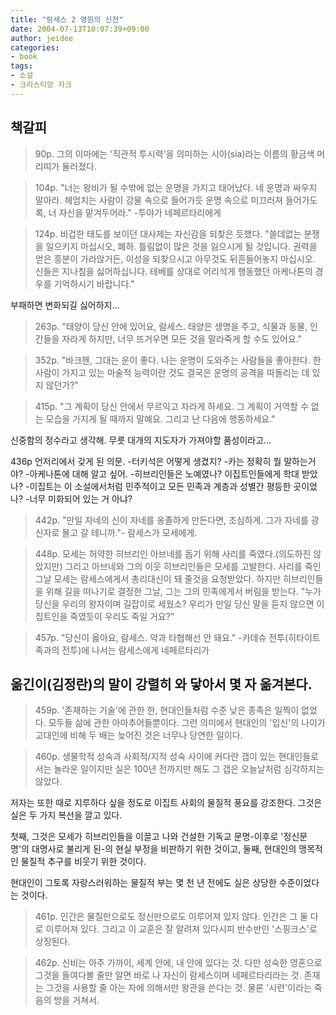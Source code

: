 ```yaml
---
title: "람세스 2 영원의 신전"
date: 2004-07-13T10:07:39+09:00
author: jeidee
categories:
- book
tags:
- 소설
- 크리스티앙 자크
---
```


## 책갈피

>90p. 그의 이마에는 '직관적 투시력'을 의미하는 시아(sia)라는 이름의 황금색 머리띠가 둘러졌다.

>104p. "너는 왕비가 될 수밖에 없는 운명을 가지고 태어났다. 네 운명과 싸우지 말아라. 헤엄치는 사람이 강물 속으로 들어가듯 운명 속으로 미끄러져 들어가도록, 너 자신을 맡겨두어라."
-투야가 네페르타리에게

>124p.
비겁한 태도를 보이던 대사제는 자신감을 되찾은 듯했다.
"쓸데없는 분쟁을 일으키지 마십시오, 폐하. 틀림없이 많은 것을 잃으시게 될 것입니다. 권력을 얻은 흥분이 가라앉거든, 이성을 되찾으시고 아무것도 뒤흔들어놓지 마십시오. 신들은 지나침을 싫어하십니다. 테베를 상대로 어리석게 행동했던 아케나톤의 경우를 기억하시기 바랍니다."

부패하면 변화되길 싫어하지...

>263p.
"태양이 당신 안에 있어요, 람세스. 태양은 생명을 주고, 식물과 동물, 인간들을 자라게 하지만, 너무 뜨거우면 모든 것을 말라죽게 할 수도 있어요."

>352p.
"바크헨, 그대는 운이 좋다. 나는 운명이 도와주는 사람들을 좋아한다. 한 사람이 가지고 있는 마술적 능력이란 것도 결국은 운명의 공격을 따돌리는 데 있지 않던가?"

>415p.
"그 계획이 당신 안에서 무르익고 자라게 하세요. 그 계획이 거역할 수 없는 모습을 가지게 될 때까지 말예요. 그리고 난 다음에 행동하세요."

신중함의 정수라고 생각해. 무릇 대개의 지도자가 가져야할 품성이라고...

436p 언저리에서 갖게 된 의문.
-터키석은 어떻게 생겼지?
-카는 정확히 뭘 말하는거야?
-아케나톤에 대해 알고 싶어.
-히브리인들은 노예였나? 이집트인들에게 학대 받았나?
-이집트는 이 소설에서처럼 민주적이고 모든 민족과 계층과 성별간 평등한 곳이었나?
-너무 미화되어 있는 거 아냐?

>442p. "만일 자네의 신이 자네를 옹졸하게 만든다면, 조심하게. 그가 자네를 광신자로 몰고 갈 테니까."- 람세스가 모세에게.

>448p. 모세는 허약한 히브리인 아브네를 돕기 위해 사리를 죽였다.(의도하진 않았지만)
그리고 아브네와 그의 이웃 히브리인들은 모세를 고발한다.
사리를 죽인 그날 모세는 람세스에게서 총리대신이 돼 줄것을 요청받았다.
하지만 히브리인들을 위해 길을 떠나기로 결정한 그날, 그는 그의 민족에게서 버림을 받는다.
"누가 당신을 우리의 왕자이며 길잡이로 세웠소? 우리가 만일 당신 말을 듣지 않으면 이집트인을 죽였듯이 우리도 죽일 거요?"

>457p. "당신이 옳아요, 람세스. 악과 타협해선 안 돼요."
-카데슈 전투(히타이트족과의 전투)에 나서는 람세스에게 네페르타리가



## 옮긴이(김정란)의 말이 강렬히 와 닿아서 몇 자 옮겨본다.

>459p. '존재하는 기술'에 관한 한, 현대인들처럼 수준 낮은 종족은 일찍이 없었다. 모두들 삶에 관한 아마추어들뿐이다. 그런 의미에서 현대인의 '입신'의 나이가 고대인에 비해 두 배는 늦어진 것은 너무나 당연한 일이다.

>460p. 생물학적 성숙과 사회적/지적 성숙 사이에 커다란 갭이 있는 현대인들로서는 놀라운 일이지만 실은 100년 전까지만 해도 그 갭은 오늘날처럼 심각하지는 않았다.

저자는 또한 때로 지루하다 싶을 정도로 이집트 사회의 물질적 풍요를 강조한다.
그것은 실은 두 가지 복선을 깔고 있다.

첫째, 그것은 모세가 히브리인들을 이끌고 나와 건설한 기독교 문명-이후로 '정신문명'의 대명사로 불리게 된-의 현실 부정을 비판하기 위한 것이고,
둘째, 현대인의 맹목적인 물질적 추구를 비웃기 위한 것이다.

현대인이 그토록 자랑스러워하는 물질적 부는 몇 천 년 전에도 실은 상당한 수준이었다는 것이다.

>461p. 인간은 물질만으로도 정신만으로도 이루어져 있지 않다. 인간은 그 둘 다로 이루어져 있다. 그리고 이 교훈은 잘 알려져 있다시피 반수반인 '스핑크스'로 상징된다.

>462p. 신비는 아주 가까이, 세계 안에, 내 안에 있다는 것. 다만 성숙한 영혼으로 그것을 들여다볼 줄만 알면 바로 나 자신이 람세스이며 네페르타리라는 것. 존재는 그것을 사용할 줄 아는 자에 의해서만 왕관을 쓴다는 것. 물론 '시련'이라는 죽음의 방을 거쳐서.
